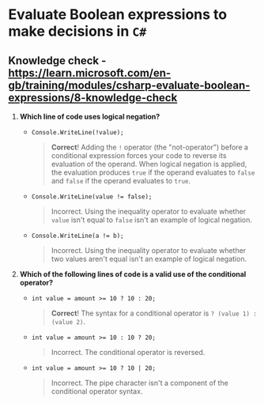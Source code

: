 # Evaluate Boolean expressions to make decisions in `C#`

## Knowledge check - <https://learn.microsoft.com/en-gb/training/modules/csharp-evaluate-boolean-expressions/8-knowledge-check>

1. **Which line of code uses logical negation?**

   - `Console.WriteLine(!value);`
     > **Correct**! Adding the `!` operator (the "not-operator") before a conditional expression forces your code to reverse its evaluation of the operand. When logical negation is applied, the evaluation produces `true` if the operand evaluates to `false` and `false` if the operand evaluates to `true`.
   - `Console.WriteLine(value != false);`
     > Incorrect. Using the inequality operator to evaluate whether `value` isn't equal to `false` isn't an example of logical negation.
   - `Console.WriteLine(a != b);`
     > Incorrect. Using the inequality operator to evaluate whether two values aren't equal isn't an example of logical negation.

2. **Which of the following lines of code is a valid use of the conditional operator?**

   - `int value = amount >= 10 ? 10 : 20;`
     > **Correct**! The syntax for a conditional operator is `? (value 1) : (value 2)`.
   - `int value = amount >= 10 : 10 ? 20;`
     > Incorrect. The conditional operator is reversed.
   - `int value = amount >= 10 ? 10 | 20;`
     > Incorrect. The pipe character isn't a component of the conditional operator syntax.
